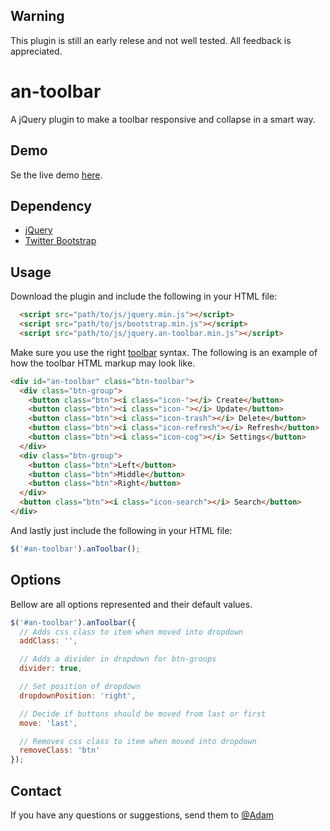 ## Warning

This plugin is still an early relese and not well tested. All feedback is appreciated.

an-toolbar
==========

A jQuery plugin to make a toolbar responsive and collapse in a smart way.

## Demo
Se the live demo [here](http://adamnyberg.github.com/an-toolbar/).

## Dependency

-   [jQuery](https://github.com/jquery/jquery)
-   [Twitter Bootstrap](http://twitter.github.com/bootstrap/)

## Usage

Download the plugin and include the following in your HTML file:

````html
  <script src="path/to/js/jquery.min.js"></script>
  <script src="path/to/js/bootstrap.min.js"></script>
  <script src="path/to/js/jquery.an-toolbar.min.js"></script>
````

Make sure you use the right [toolbar](http://twitter.github.com/bootstrap/components.html#buttonGroups) syntax. The following is an example of how the toolbar HTML markup may look like.

````html
<div id="an-toolbar" class="btn-toolbar">
  <div class="btn-group">
    <button class="btn"><i class="icon-"></i> Create</button>
    <button class="btn"><i class="icon-"></i> Update</button>
    <button class="btn"><i class="icon-trash"></i> Delete</button>
    <button class="btn"><i class="icon-refresh"></i> Refresh</button>
    <button class="btn"><i class="icon-cog"></i> Settings</button>
  </div>
  <div class="btn-group">
    <button class="btn">Left</button>
    <button class="btn">Middle</button>
    <button class="btn">Right</button>
  </div>
  <button class="btn"><i class="icon-search"></i> Search</button>
</div>
````
And lastly just include the following in your HTML file:

````javascript
$('#an-toolbar').anToolbar();
````

## Options
Bellow are all options represented and their default values. 

````javascript
$('#an-toolbar').anToolbar({
  // Adds css class to item when moved into dropdown
  addClass: '',

  // Adds a divider in dropdown for btn-groups
  divider: true,

  // Set position of dropdown
  dropdownPosition: 'right',

  // Decide if buttons should be moved from last or first
  move: 'last',

  // Removes css class to item when moved into dropdown
  removeClass: 'btn'
});
````

## Contact

If you have any questions or suggestions, send them to [@Adam](http://twitter.com/Adam_Nyberg)
